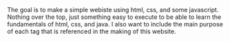 The goal is to make a simple webiste using html, css, and some javascript. Nothing over the top, just something easy
to execute to be able to learn the fundamentals of html, css, and java.
I also want to include the main purpose of each tag that is referenced in the making of this website.
